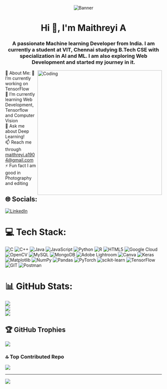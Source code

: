 <div align="center">
    <img src="https://i.pinimg.com/originals/ce/16/7d/ce167d08b56cfc5dc44b4db153e4d33a.gif" alt="Banner">
</div>



<h1 align="center">Hi 👋, I'm Maithreyi A</h1>
<h3 align="center">A passionate Machine learning Developer from India. I am currently a student at VIT, Chennai studying B.Tech CSE with specialization in AI and ML. I am also exploring Web Development and started my journey in it.</h3>

<img align="right" alt="Coding" width="400" src="https://i.pinimg.com/564x/96/90/07/96900770a3e07a641c2945269efe9e14.jpg">

💫 About Me:
🔭 I’m currently working on TensorFlow<br>🌱 I’m currently learning Web Development, Tensorflow and Computer Vision<br>💬 Ask me about Deep Learning!<br>📫 Reach me through maithreyi.a1904@gmail.com <br>⚡ Fun fact I am good in Photography and editing


## 🌐 Socials:
[![LinkedIn](https://img.shields.io/badge/LinkedIn-%230077B5.svg?logo=linkedin&logoColor=white)](https://www.linkedin.com/in/maithreyi-anand/) 

# 💻 Tech Stack:
![C](https://img.shields.io/badge/c-%2300599C.svg?style=for-the-badge&logo=c&logoColor=white) ![C++](https://img.shields.io/badge/c++-%2300599C.svg?style=for-the-badge&logo=c%2B%2B&logoColor=white) ![Java](https://img.shields.io/badge/java-%23ED8B00.svg?style=for-the-badge&logo=openjdk&logoColor=white) ![JavaScript](https://img.shields.io/badge/javascript-%23323330.svg?style=for-the-badge&logo=javascript&logoColor=%23F7DF1E) ![Python](https://img.shields.io/badge/python-3670A0?style=for-the-badge&logo=python&logoColor=ffdd54) ![R](https://img.shields.io/badge/r-%23276DC3.svg?style=for-the-badge&logo=r&logoColor=white) ![HTML5](https://img.shields.io/badge/html5-%23E34F26.svg?style=for-the-badge&logo=html5&logoColor=white) ![Google Cloud](https://img.shields.io/badge/GoogleCloud-%234285F4.svg?style=for-the-badge&logo=google-cloud&logoColor=white) ![OpenCV](https://img.shields.io/badge/opencv-%23white.svg?style=for-the-badge&logo=opencv&logoColor=white) ![MySQL](https://img.shields.io/badge/mysql-%2300000f.svg?style=for-the-badge&logo=mysql&logoColor=white) ![MongoDB](https://img.shields.io/badge/MongoDB-4EA94B?style=for-the-badge&logo=mongodb&logoColor=white) ![Adobe Lightroom](https://img.shields.io/badge/Adobe%20Lightroom-31A8FF.svg?style=for-the-badge&logo=Adobe%20Lightroom&logoColor=white) ![Canva](https://img.shields.io/badge/Canva-%2300C4CC.svg?style=for-the-badge&logo=Canva&logoColor=white) ![Keras](https://img.shields.io/badge/Keras-%23D00000.svg?style=for-the-badge&logo=Keras&logoColor=white) ![Matplotlib](https://img.shields.io/badge/Matplotlib-%23ffffff.svg?style=for-the-badge&logo=Matplotlib&logoColor=black) ![NumPy](https://img.shields.io/badge/numpy-%23013243.svg?style=for-the-badge&logo=numpy&logoColor=white) ![Pandas](https://img.shields.io/badge/pandas-%23150458.svg?style=for-the-badge&logo=pandas&logoColor=white) ![PyTorch](https://img.shields.io/badge/PyTorch-%23EE4C2C.svg?style=for-the-badge&logo=PyTorch&logoColor=white) ![scikit-learn](https://img.shields.io/badge/scikit--learn-%23F7931E.svg?style=for-the-badge&logo=scikit-learn&logoColor=white) ![TensorFlow](https://img.shields.io/badge/TensorFlow-%23FF6F00.svg?style=for-the-badge&logo=TensorFlow&logoColor=white) ![GIT](https://img.shields.io/badge/Git-fc6d26?style=for-the-badge&logo=git&logoColor=white) ![Postman](https://img.shields.io/badge/Postman-FF6C37?style=for-the-badge&logo=postman&logoColor=white) 
# 📊 GitHub Stats:
![](https://github-readme-stats.vercel.app/api?username=MaithreyiA&theme=dark&hide_border=false&include_all_commits=false&count_private=false)<br/>
![](https://github-readme-streak-stats.herokuapp.com/?user=MaithreyiA&theme=dark&hide_border=false)<br/>
![](https://github-readme-stats.vercel.app/api/top-langs/?username=MaithreyiA&theme=dark&hide_border=false&include_all_commits=false&count_private=false&layout=compact)

## 🏆 GitHub Trophies
![](https://github-profile-trophy.vercel.app/?username=MaithreyiA&theme=gruvbox&no-frame=false&no-bg=true&margin-w=4)

### 🔝 Top Contributed Repo
![](https://github-contributor-stats.vercel.app/api?username=MaithreyiA&limit=5&theme=monokai&combine_all_yearly_contributions=true)

---
[![](https://visitcount.itsvg.in/api?id=MaithreyiA&icon=1&color=5)](https://visitcount.itsvg.in)

<!-- Proudly created with GPRM ( https://gprm.itsvg.in ) -->
